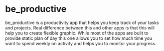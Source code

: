 # be_productive
be_productive is a productivity app that helps you keep track of your tasks and projects.
Real difference between this and other apps is that this will help you to create flexible graphic.
While most of the apps are built to provide static plan of day this one
allows you to set how much time you want to spend weekly on activity and helps you to monitor your progress.
